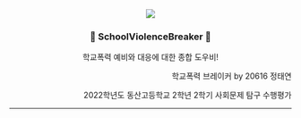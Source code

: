 <div align=center>
<image src="https://github.com/error0918/SchoolViolenceBreaker/blob/master/app/src/main/res/mipmap-xxxhdpi/ic_launcher_round.png?raw=true"/>
  
### 🚨 SchoolViolenceBreaker 🚨
학교폭력 예비와 대응에 대한 종합 도우비!

</div>


  
<div align=right>

학교폭력 브레이커 by 20616 정태연

2022학년도 동산고등학교 2학년 2학기 사회문제 탐구 수행평가

</div>

---



